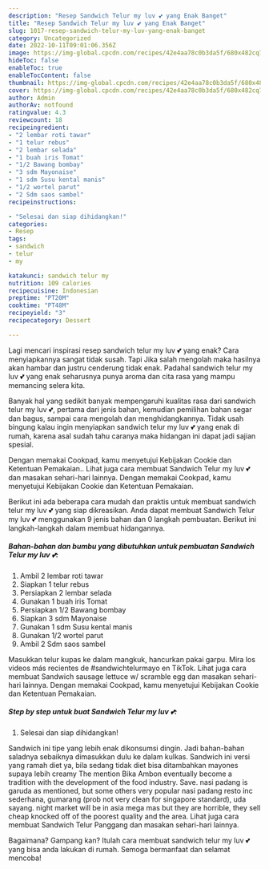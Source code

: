 ```yaml
---
description: "Resep Sandwich Telur my luv 💕 yang Enak Banget"
title: "Resep Sandwich Telur my luv 💕 yang Enak Banget"
slug: 1017-resep-sandwich-telur-my-luv-yang-enak-banget
category: Uncategorized
date: 2022-10-11T09:01:06.356Z
image: https://img-global.cpcdn.com/recipes/42e4aa78c0b3da5f/680x482cq70/sandwich-telur-my-luv-foto-resep-utama.jpg
hideToc: false
enableToc: true
enableTocContent: false
thumbnail: https://img-global.cpcdn.com/recipes/42e4aa78c0b3da5f/680x482cq70/sandwich-telur-my-luv-foto-resep-utama.jpg
cover: https://img-global.cpcdn.com/recipes/42e4aa78c0b3da5f/680x482cq70/sandwich-telur-my-luv-foto-resep-utama.jpg
author: Admin
authorAv: notfound
ratingvalue: 4.3
reviewcount: 18
recipeingredient:
- "2 lembar roti tawar"
- "1 telur rebus"
- "2 lembar selada"
- "1 buah iris Tomat"
- "1/2 Bawang bombay"
- "3 sdm Mayonaise"
- "1 sdm Susu kental manis"
- "1/2 wortel parut"
- "2 Sdm saos sambel"
recipeinstructions:

- "Selesai dan siap dihidangkan!"
categories:
- Resep
tags:
- sandwich
- telur
- my

katakunci: sandwich telur my 
nutrition: 109 calories
recipecuisine: Indonesian
preptime: "PT20M"
cooktime: "PT48M"
recipeyield: "3"
recipecategory: Dessert

---
```



Lagi mencari inspirasi resep sandwich telur my luv 💕 yang enak? Cara menyiapkannya sangat tidak susah. Tapi Jika salah mengolah maka hasilnya akan hambar dan justru cenderung tidak enak. Padahal sandwich telur my luv 💕 yang enak seharusnya punya aroma dan cita rasa yang mampu memancing selera kita.


Banyak hal yang sedikit banyak mempengaruhi kualitas rasa dari sandwich telur my luv 💕, pertama dari jenis bahan, kemudian pemilihan bahan segar dan bagus, sampai cara mengolah dan menghidangkannya. Tidak usah bingung kalau ingin menyiapkan sandwich telur my luv 💕 yang enak di rumah, karena asal sudah tahu caranya maka hidangan ini dapat jadi sajian spesial.

Dengan memakai Cookpad, kamu menyetujui Kebijakan Cookie dan Ketentuan Pemakaian.. Lihat juga cara membuat Sandwich Telur my luv 💕 dan masakan sehari-hari lainnya. Dengan memakai Cookpad, kamu menyetujui Kebijakan Cookie dan Ketentuan Pemakaian.


Berikut ini ada beberapa cara mudah dan praktis untuk membuat sandwich telur my luv 💕 yang siap dikreasikan. Anda dapat membuat Sandwich Telur my luv 💕 menggunakan 9 jenis bahan dan 0 langkah pembuatan. Berikut ini langkah-langkah dalam membuat hidangannya.

<!--inarticleads1-->

##### Bahan-bahan dan bumbu yang dibutuhkan untuk pembuatan Sandwich Telur my luv 💕:

1. Ambil 2 lembar roti tawar
1. Siapkan 1 telur rebus
1. Persiapkan 2 lembar selada
1. Gunakan 1 buah iris Tomat
1. Persiapkan 1/2 Bawang bombay
1. Siapkan 3 sdm Mayonaise
1. Gunakan 1 sdm Susu kental manis
1. Gunakan 1/2 wortel parut
1. Ambil 2 Sdm saos sambel


Masukkan telur kupas ke dalam mangkuk, hancurkan pakai garpu. Mira los videos más recientes de #sandwichtelurmayo en TikTok. Lihat juga cara membuat Sandwich sausage lettuce w/ scramble egg dan masakan sehari-hari lainnya. Dengan memakai Cookpad, kamu menyetujui Kebijakan Cookie dan Ketentuan Pemakaian. 

<!--inarticleads2-->

##### Step by step untuk buat Sandwich Telur my luv 💕:


1. Selesai dan siap dihidangkan!

Sandwich ini tipe yang lebih enak dikonsumsi dingin. Jadi bahan-bahan saladnya sebaiknya dimasukkan dulu ke dalam kulkas. Sandwich ini versi yang ramah diet ya, bila sedang tidak diet bisa ditambahkan mayones supaya lebih creamy The mention Bika Ambon eventually become a tradition with the development of the food industry. Save. nasi padang is garuda as mentioned, but some others very popular nasi padang resto inc sederhana, gumarang (prob not very clean for singapore standard), uda sayang. night market will be in asia mega mas but they are horrible, they sell cheap knocked off of the poorest quality and the area. Lihat juga cara membuat Sandwich Telur Panggang dan masakan sehari-hari lainnya. 

Bagaimana? Gampang kan? Itulah cara membuat sandwich telur my luv 💕 yang bisa anda lakukan di rumah. Semoga bermanfaat dan selamat mencoba!

